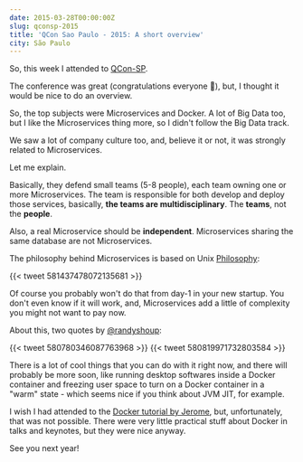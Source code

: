 ```yaml
---
date: 2015-03-28T00:00:00Z
slug: qconsp-2015
title: 'QCon Sao Paulo - 2015: A short overview'
city: São Paulo
---
```


So, this week I attended to [QCon-SP](http://qconsp.com/).

The conference was great (congratulations everyone :beers:),
but, I thought it would be nice to do an overview.

So, the top subjects were Microservices and Docker. A lot
of Big Data too, but I like the Microservices thing more, so
I didn't follow the Big Data track.

We saw a lot of company culture too, and, believe it or not,
it was strongly related to Microservices.

Let me explain.

Basically, they defend small teams (5-8 people), each team
owning one or more Microservices. The team is responsible for
both develop and deploy those services, basically,
**the teams are multidisciplinary**. The **teams**, not the
**people**.

Also, a real Microservice should be **independent**.
Microservices sharing the same database are not Microservices.

The philosophy behind Microservices is based on Unix
[Philosophy][philosophy]:

{{< tweet 581437478072135681 >}}

Of course you probably won't do that from day-1 in your new
startup. You don't even know if it will work, and, Microservices
add a little of complexity you might not want to pay now.

About this, two quotes by
[@randyshoup](http://twitter.com/randyshoup):

{{< tweet 580780346087763968 >}}
{{< tweet 580819971732803584 >}}

There is a lot of cool things that you can do with it right now, and there
will probably be more soon, like running desktop softwares inside a Docker
container and freezing user space to turn on a Docker container in a "warm"
state - which seems nice if you think about JVM JIT, for example.

I wish I had attended to the [Docker tutorial by Jerome][fast-paced], but,
unfortunately, that was not possible. There were very little practical stuff
about Docker in talks and keynotes, but they were nice anyway.

See you next year!

[fast-paced]: http://qconsp.com/sp2015/tutorial/docker-and-containers-fast-paced-introduction.html
[ms-docker]: http://www.infoq.com/news/2014/10/windows-embraces-docker
[philosophy]: http://en.wikipedia.org/wiki/Unix_philosophy

<script async src="//platform.twitter.com/widgets.js" charset="utf-8"></script>
